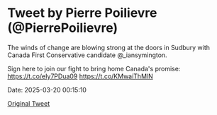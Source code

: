 # Tweet by Pierre Poilievre (@PierrePoilievre)

The winds of change are blowing strong at the doors in Sudbury with Canada First Conservative candidate @_iansymington. 

Sign here to join our fight to bring home Canada's promise: https://t.co/eIy7PDua09 https://t.co/KMwaiThMlN

Date: 2025-03-20 00:15:10

[Original Tweet](https://x.com/PierrePoilievre/status/1902514213869977692)
